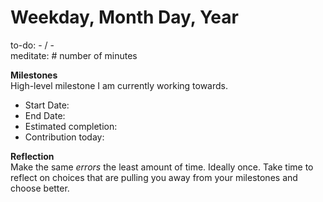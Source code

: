 # Weekday, Month Day, Year

to-do: - / -  
meditate: # number of minutes  

**Milestones**  
High-level milestone I am currently working towards.  
- Start Date: 
- End Date: 
- Estimated completion: 
- Contribution today:

**Reflection**  
Make the same *errors* the least amount of time. Ideally once. Take time to reflect on choices that are pulling you away from your milestones and choose better.
